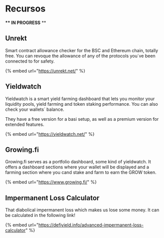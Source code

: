 # Recursos

 **\*\* IN PROGRESS** \*\*

## Unrekt

Smart contract allowance checker for the BSC and Ethereum chain, totally free. You can revoque the allowance of any of the protocols you´ve been connected to for safety. 

{% embed url="https://unrekt.net/" %}

## Yieldwatch

Yieldwatch is a smart yield farming dashboard that lets you monitor your liquidity pools, yield farming and token staking performance. You can also check your wallets´ balance.

They have a free version for a basi setup, as well as a premium version for extended features.

{% embed url="https://yieldwatch.net/" %}

## Growing.fi

Growing.fi serves as a portfolio dashboard, some kind of yieldwatch. It offers a dashboard sections where your wallet will be displayed and a farming section where you cand stake and farm to earn the GROW token.

{% embed url="https://www.growing.fi/" %}

## Impermanent Loss Calculator

That diabolical impermanent loss which makes us lose some money. It can be calculated in the following link!

{% embed url="https://defiyield.info/advanced-impermanent-loss-calculator" %}



